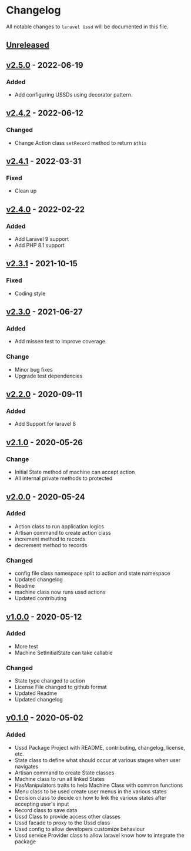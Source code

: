 # Changelog

All notable changes to `laravel Ussd` will be documented in this file.

## [Unreleased]

## [v2.5.0] - 2022-06-19
### Added
- Add configuring USSDs using decorator pattern.

## [v2.4.2] - 2022-06-12
### Changed
- Change Action class `setRecord` method to return `$this`

## [v2.4.1] - 2022-03-31
### Fixed
- Clean up

## [v2.4.0] - 2022-02-22

### Added
- Add Laravel 9 support
- Add PHP 8.1 support

## [v2.3.1] - 2021-10-15

### Fixed
- Coding style

## [v2.3.0] - 2021-06-27
### Added
- Add missen test to improve coverage
### Change
- Minor bug fixes
- Upgrade test dependencies


## [v2.2.0] - 2020-09-11
### Added
- Add Support for laravel 8

## [v2.1.0] - 2020-05-26
### Change
- Initial State method of machine can accept action
- All internal private methods to protected

## [v2.0.0] - 2020-05-24
### Added
- Action class to run application logics
- Artisan command to create action class
- increment method to records
- decrement method to records
### Changed
- config file class namespace split to action and state namespace
- Updated changelog
- Readme
- machine class now runs ussd actions
- Updated contributing

## [v1.0.0] - 2020-05-12
### Added
- More test
- Machine SetInitialState can take callable
### Changed
- State type changed to action
- License File changed to github format
- Updated Readme
- Updated changelog

## [v0.1.0] - 2020-05-02
### Added
- Ussd Package Project with README, contributing, changelog, license, etc.
- State class to define what should occur at various stages when user navigates
- Artisan command to create State classes
- Machine class to run all linked States
- HasManipulators traits to help Machine Class with common functions
- Menu class to be used create user menus in the various states
- Decision class to decide on how to link the various states after accepting user's input
- Record class to save data
- Ussd Class to provide access other classes
- Ussd facade to proxy to the Ussd class
- Ussd config to allow developers customize behaviour
- Ussd service Provider class to allow laravel know how to integrate the package

[Unreleased]: ../../compare/v2.5.0...HEAD
[v2.5.0]: ../../compare/v2.4.2...v2.5.0
[v2.4.2]: ../../compare/v2.4.1...v2.4.2
[v2.4.1]: ../../compare/v2.4.0...v2.4.1
[v2.4.0]: ../../compare/v2.3.1...v2.4.0
[v2.3.1]: ../../compare/v2.3.0...v2.3.1
[v2.3.0]: ../../compare/v2.2.0...v2.3.0
[v2.2.0]: ../../compare/v2.1.0...v2.2.0
[v2.1.0]: ../../compare/v2.0.0...v2.1.0
[v2.0.0]: ../../compare/v1.0.0...v2.0.0
[v1.0.0]: ../../compare/v0.1.0...v1.0.0
[v0.1.0]: ../../releases/tag/v0.1.0

